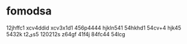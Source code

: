 # fomodsa
12jhffc1
xcv4ddid
xcv3x1d1
456p4444
hjkln541
54hkhd1
54cv+4
hjk45
5432k
t2یs5
120212s
z64gf
41f4j
84fc44
54lcg
